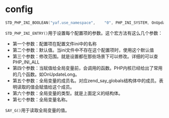 # config

```c
STD_PHP_INI_BOOLEAN("yaf.use_namespace",   	"0", PHP_INI_SYSTEM, OnUpdateBool, use_namespace, zend_yaf_globals, yaf_globals)
```



`STD_PHP_INI_ENTRY()`用于设置每个配置项的参数。这个宏方法有这么几个参数：

- 第一个参数：配置项在配置文件ini中的名称
- 第二个参数：默认值。当ini文件中不存在这个配置项时，使用这个默认值
- 第三个参数：修改范围。就是设置都在那些场景下可以修改。详细的可以查 PHP_INI_ALL
- 第四个参数：当赋值给全局变量前，会调用的函数。PHP内核已经给出了常用的几个函数。如OnUpdateLong。
- 第五个参数：全局变量的成员名。对应zend_say_globals结构体中的成员。表明读取的值会赋值给这个成员。
- 第六个参数：全局变量的类型。就是上面定义的结构体。
- 第七个参数：全局变量名称。

`SAY_G()`用于读取全局变量的值。